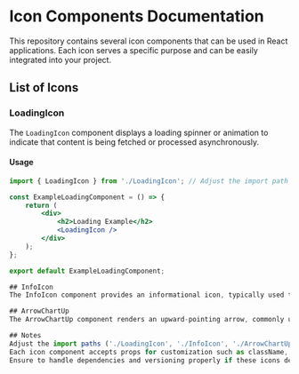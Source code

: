 # Icon Components Documentation

This repository contains several icon components that can be used in React applications. Each icon serves a specific purpose and can be easily integrated into your project.

## List of Icons

### LoadingIcon

The `LoadingIcon` component displays a loading spinner or animation to indicate that content is being fetched or processed asynchronously.

#### Usage

```jsx
import { LoadingIcon } from './LoadingIcon'; // Adjust the import path as necessary

const ExampleLoadingComponent = () => {
    return (
        <div>
            <h2>Loading Example</h2>
            <LoadingIcon />
        </div>
    );
};

export default ExampleLoadingComponent;

## InfoIcon
The InfoIcon component provides an informational icon, typically used to indicate additional details or help information.

## ArrowChartUp
The ArrowChartUp component renders an upward-pointing arrow, commonly used to represent positive trends or increases in data.

## Notes
Adjust the import paths ('./LoadingIcon', './InfoIcon', './ArrowChartUp') based on your project structure.
Each icon component accepts props for customization such as className, fillColor, etc., depending on its specific implementation.
Ensure to handle dependencies and versioning properly if these icons depend on other components or libraries.